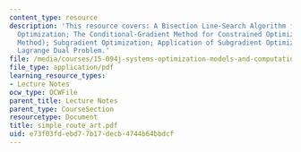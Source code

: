 ```yaml
---
content_type: resource
description: 'This resource covers: A Bisection Line-Search Algorithm for 1-Dimensional
  Optimization; The Conditional-Gradient Method for Constrained Optimization (Frank-Wolfe
  Method); Subgradient Optimization; Application of Subgradient Optimization to the
  Lagrange Dual Problem.'
file: /media/courses/15-094j-systems-optimization-models-and-computation-sma-5223-spring-2004/e73f03fdebd77b17decb4744b64bbdcf_simple_route_art.pdf
file_type: application/pdf
learning_resource_types:
- Lecture Notes
ocw_type: OCWFile
parent_title: Lecture Notes
parent_type: CourseSection
resourcetype: Document
title: simple_route_art.pdf
uid: e73f03fd-ebd7-7b17-decb-4744b64bbdcf
---
```

